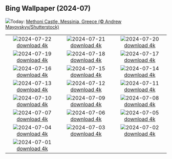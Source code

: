## Bing Wallpaper (2024-07)
![](https://www.bing.com/th?id=OHR.MethoniCastle_EN-IN6995431738_UHD.jpg&w=1000)Today: [Methoni Castle, Messinia, Greece (© Andrew Mayovskyy/Shutterstock)](https://www.bing.com/th?id=OHR.MethoniCastle_EN-IN6995431738_UHD.jpg)

|      |      |      |
| :----: | :----: | :----: |
|![](https://www.bing.com/th?id=OHR.ElloraCavesMH_EN-IN9734367387_UHD.jpg&pid=hp&w=384&h=216&rs=1&c=4)2024-07-22 [download 4k](https://www.bing.com/th?id=OHR.ElloraCavesMH_EN-IN9734367387_UHD.jpg)|![](https://www.bing.com/th?id=OHR.ZanzibarBoats_EN-IN4365742596_UHD.jpg&pid=hp&w=384&h=216&rs=1&c=4)2024-07-21 [download 4k](https://www.bing.com/th?id=OHR.ZanzibarBoats_EN-IN4365742596_UHD.jpg)|![](https://www.bing.com/th?id=OHR.MineralMoon_EN-IN9361063674_UHD.jpg&pid=hp&w=384&h=216&rs=1&c=4)2024-07-20 [download 4k](https://www.bing.com/th?id=OHR.MineralMoon_EN-IN9361063674_UHD.jpg)|
|![](https://www.bing.com/th?id=OHR.YoungJaguar_EN-IN3771958694_UHD.jpg&pid=hp&w=384&h=216&rs=1&c=4)2024-07-19 [download 4k](https://www.bing.com/th?id=OHR.YoungJaguar_EN-IN3771958694_UHD.jpg)|![](https://www.bing.com/th?id=OHR.MayotteCoral_EN-IN3541373607_UHD.jpg&pid=hp&w=384&h=216&rs=1&c=4)2024-07-18 [download 4k](https://www.bing.com/th?id=OHR.MayotteCoral_EN-IN3541373607_UHD.jpg)|![](https://www.bing.com/th?id=OHR.MedievalRothenburg_EN-IN3166503485_UHD.jpg&pid=hp&w=384&h=216&rs=1&c=4)2024-07-17 [download 4k](https://www.bing.com/th?id=OHR.MedievalRothenburg_EN-IN3166503485_UHD.jpg)|
|![](https://www.bing.com/th?id=OHR.HammockCamping_EN-IN2367011958_UHD.jpg&pid=hp&w=384&h=216&rs=1&c=4)2024-07-16 [download 4k](https://www.bing.com/th?id=OHR.HammockCamping_EN-IN2367011958_UHD.jpg)|![](https://www.bing.com/th?id=OHR.TateishiPark_EN-IN9733056165_UHD.jpg&pid=hp&w=384&h=216&rs=1&c=4)2024-07-15 [download 4k](https://www.bing.com/th?id=OHR.TateishiPark_EN-IN9733056165_UHD.jpg)|![](https://www.bing.com/th?id=OHR.SilkyShark_EN-IN8852758594_UHD.jpg&pid=hp&w=384&h=216&rs=1&c=4)2024-07-14 [download 4k](https://www.bing.com/th?id=OHR.SilkyShark_EN-IN8852758594_UHD.jpg)|
|![](https://www.bing.com/th?id=OHR.CappadociaRocks_EN-IN8308543174_UHD.jpg&pid=hp&w=384&h=216&rs=1&c=4)2024-07-13 [download 4k](https://www.bing.com/th?id=OHR.CappadociaRocks_EN-IN8308543174_UHD.jpg)|![](https://www.bing.com/th?id=OHR.RainierWildflowers_EN-IN6153414101_UHD.jpg&pid=hp&w=384&h=216&rs=1&c=4)2024-07-12 [download 4k](https://www.bing.com/th?id=OHR.RainierWildflowers_EN-IN6153414101_UHD.jpg)|![](https://www.bing.com/th?id=OHR.GangiSicily_EN-IN6038695994_UHD.jpg&pid=hp&w=384&h=216&rs=1&c=4)2024-07-11 [download 4k](https://www.bing.com/th?id=OHR.GangiSicily_EN-IN6038695994_UHD.jpg)|
|![](https://www.bing.com/th?id=OHR.CollaredAracari_EN-IN5723111528_UHD.jpg&pid=hp&w=384&h=216&rs=1&c=4)2024-07-10 [download 4k](https://www.bing.com/th?id=OHR.CollaredAracari_EN-IN5723111528_UHD.jpg)|![](https://www.bing.com/th?id=OHR.TalampayaNP_EN-IN9969060729_UHD.jpg&pid=hp&w=384&h=216&rs=1&c=4)2024-07-09 [download 4k](https://www.bing.com/th?id=OHR.TalampayaNP_EN-IN9969060729_UHD.jpg)|![](https://www.bing.com/th?id=OHR.NorwayBlueberries_EN-IN9622921626_UHD.jpg&pid=hp&w=384&h=216&rs=1&c=4)2024-07-08 [download 4k](https://www.bing.com/th?id=OHR.NorwayBlueberries_EN-IN9622921626_UHD.jpg)|
|![](https://www.bing.com/th?id=OHR.YenBaiTerraces_EN-IN9423003053_UHD.jpg&pid=hp&w=384&h=216&rs=1&c=4)2024-07-07 [download 4k](https://www.bing.com/th?id=OHR.YenBaiTerraces_EN-IN9423003053_UHD.jpg)|![](https://www.bing.com/th?id=OHR.ConwyRiver_EN-IN8974486695_UHD.jpg&pid=hp&w=384&h=216&rs=1&c=4)2024-07-06 [download 4k](https://www.bing.com/th?id=OHR.ConwyRiver_EN-IN8974486695_UHD.jpg)|![](https://www.bing.com/th?id=OHR.NoahBeach_EN-IN8682200105_UHD.jpg&pid=hp&w=384&h=216&rs=1&c=4)2024-07-05 [download 4k](https://www.bing.com/th?id=OHR.NoahBeach_EN-IN8682200105_UHD.jpg)|
|![](https://www.bing.com/th?id=OHR.KeralaSummer_EN-IN8339171901_UHD.jpg&pid=hp&w=384&h=216&rs=1&c=4)2024-07-04 [download 4k](https://www.bing.com/th?id=OHR.KeralaSummer_EN-IN8339171901_UHD.jpg)|![](https://www.bing.com/th?id=OHR.MeerkatManor_EN-IN8030536163_UHD.jpg&pid=hp&w=384&h=216&rs=1&c=4)2024-07-03 [download 4k](https://www.bing.com/th?id=OHR.MeerkatManor_EN-IN8030536163_UHD.jpg)|![](https://www.bing.com/th?id=OHR.ItalicaRuins_EN-IN7625105640_UHD.jpg&pid=hp&w=384&h=216&rs=1&c=4)2024-07-02 [download 4k](https://www.bing.com/th?id=OHR.ItalicaRuins_EN-IN7625105640_UHD.jpg)|
|![](https://www.bing.com/th?id=OHR.FisgardLighthouse_EN-IN6359811191_UHD.jpg&pid=hp&w=384&h=216&rs=1&c=4)2024-07-01 [download 4k](https://www.bing.com/th?id=OHR.FisgardLighthouse_EN-IN6359811191_UHD.jpg)|